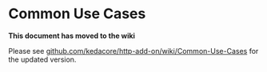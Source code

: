# Common Use Cases

**This document has moved to the wiki**

Please see [github.com/kedacore/http-add-on/wiki/Common-Use-Cases](https://github.com/kedacore/http-add-on/wiki/Common-Use-Cases) for the updated version.
